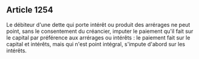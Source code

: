 Article 1254
----
Le débiteur d'une dette qui porte intérêt ou produit des arrérages ne peut
point, sans le consentement du créancier, imputer le paiement qu'il fait sur le
capital par préférence aux arrérages ou intérêts : le paiement fait sur le
capital et intérêts, mais qui n'est point intégral, s'impute d'abord sur les
intérêts.
